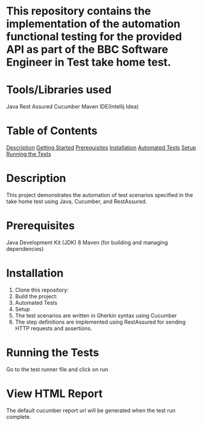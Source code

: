 # This repository contains the implementation of the automation functional testing for the provided API as part of the BBC Software Engineer in Test take home test.

# Tools/Libraries used
  Java
  Rest Assured
  Cucumber
  Maven
  IDE(Intellij Idea)

# Table of Contents
  [Description](#description)
  [Getting Started](#getting-started)
  [Prerequisites](#prerequisites)
  [Installation](#installation)
  [Automated Tests](#automated-tests)
  [Setup](#setup)	
  [Running the Tests](#running-the-tests)
  
# Description
  This project demonstrates the automation of test scenarios specified in the take home test using Java, Cucumber, and RestAssured. 

# Prerequisites
  Java Development Kit (JDK) 8 
  Maven (for building and managing dependencies)

# Installation
 1.	Clone this repository:
 2.	Build the project:
 3.	Automated Tests
 4.	Setup
 5.	The test scenarios are written in Gherkin syntax using Cucumber
 6.	The step definitions are implemented using RestAssured for sending HTTP requests and assertions.
    
#	Running the Tests
  Go to the test runner file and click on run

# View HTML Report
  The default cucumber report url will be generated when the test run complete.
    

